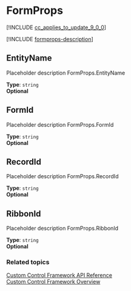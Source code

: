 # FormProps


[!INCLUDE [cc_applies_to_update_9_0_0](../../../includes/cc_applies_to_update_9_0_0.md)]

[!INCLUDE [formprops-description](includes/formprops-description.md)]


## EntityName

Placeholder description FormProps.EntityName

**Type**: `string`<br />
**Optional**

## FormId

Placeholder description FormProps.FormId

**Type**: `string`<br />
**Optional**

## RecordId

Placeholder description FormProps.RecordId

**Type**: `string`<br />
**Optional**

## RibbonId

Placeholder description FormProps.RibbonId

**Type**: `string`<br />
**Optional**


### Related topics

[Custom Control Framework API Reference](index.md)<br />
[Custom Control Framework Overview](../custom-control-framework-overview.md)